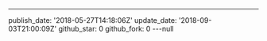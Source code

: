 ---
publish_date: '2018-05-27T14:18:06Z'
update_date: '2018-09-03T21:00:09Z'
github_star: 0
github_fork: 0
---null